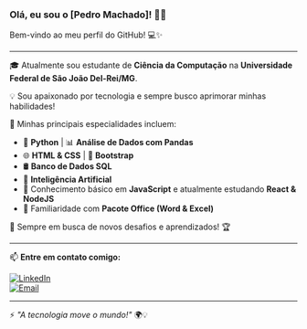 ### Olá, eu sou o [Pedro Machado]! 👋🚀

Bem-vindo ao meu perfil do GitHub! 💻✨

---

🎓 Atualmente sou estudante de **Ciência da Computação** na **Universidade Federal de São João Del-Rei/MG**.

💡 Sou apaixonado por tecnologia e sempre busco aprimorar minhas habilidades! 

🚀 Minhas principais especialidades incluem:

- 🐍 **Python** | 📊 **Análise de Dados com Pandas**
- 🌐 **HTML & CSS** | 🎨 **Bootstrap**
- 🛢️ **Banco de Dados SQL**
- 🤖 **Inteligência Artificial**
- 📌 Conhecimento básico em **JavaScript** e atualmente estudando **React & NodeJS**
- 📑 Familiaridade com **Pacote Office (Word & Excel)**

🔎 Sempre em busca de novos desafios e aprendizados! 🏆

---

📫 **Entre em contato comigo:**

[![LinkedIn](https://img.shields.io/badge/LinkedIn-blue?style=for-the-badge&logo=linkedin)](https://www.linkedin.com/in/pedro-machado-14915b310/)  
[![Email](https://img.shields.io/badge/Email-red?style=for-the-badge&logo=gmail)](mailto:pedroamcrc@gmail.com)

---

⚡ _"A tecnologia move o mundo!"_ 🌍💡
